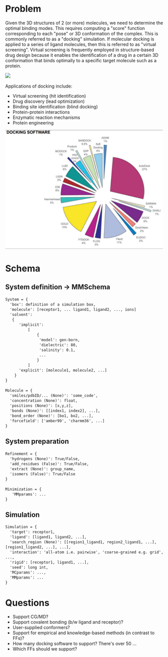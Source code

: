 
 # Problem
 Given the 3D structures of 2 (or more) molecules, we need to determine the optimal binding modes. This requires computing a "score" function corresponding to each "pose" or 3D conformation of the complex. This is commonly referred to as a "docking" simulation. If molecular docking is applied to a series of ligand molecules, then this is referred to as "virtual screening". Virtual screening is frequently employed in structure-based drug design because it enables the identification of a drug in a certain 3D conformation that binds optimally to a specific target molecule such as a protein.

<img src="https://www.oist.jp/sites/default/files/photos/docking%20simulation.png" width="500">

Applications of docking include:

- Virtual screening (hit identification)
- Drug discovery (lead optimization)
- Binding site identification (blind docking)
- Protein-protein interactions
- Enzymatic reaction mechanisms
- Protein engineering


<img src="docking-soft.png" width="500">


# Schema

## System definition -> MMSchema
```
System = {
  'box': definition of a simulation box,
  'molecule': [receptor1, ... ligand1, ligand2, ..., ions] 
  'solvent':
   {
      'implicit':
          [
              {
               'model': gen-born,
               'dielectric': 80,
               'salinity': 0.1,
               ...
              }
          ]
      'explicit': [molecule1, molecule2, ...]
    }
}

Molecule = {
  'smiles/pdbID/... (None)': 'some_code',
  'concentration (None)': float,
  'positions (None)': [x,y,z],
  'bonds (None)': [[index1, index2], ...],
  'bond_order (None)': [bo1, bo2, ...],
  'forcefield': ['amber99', 'charmm36', ...]
}
```

## System preparation
```
Refinement = {
  'hydrogens (None)': True/False,
  'add_residues (False)': True/False,
  'extract (None)': group_name,
  'isomers (False)': True/False
}

Minimization = {
   'MMparams': ...
}
```
## Simulation 
```
Simulation = {
  'target': receptor1,
  'ligand': [ligand1, ligand2, ...],
  'search_region (None)': [[region1_ligand1, region2_ligand1, ...], [region1_ligand2, ...], ...],
  'interaction': 'all-atom i.e. pairwise', 'coarse-grained e.g. grid', ...,
  'rigid': [receptor1, ligand1, ...],
  'seed': long int, 
  'MCparams': ...,
  'MMparams': ...
}
```

# Questions
- Support CG/MD?
- Support covalent bonding (b/w ligand and receptor)?
- User-supplied conformers?
- Support for empirical and knowledge-based methods (in contrast to FFs)?
- How many docking software to support? There's over 50 ...
- Which FFs should we support?
